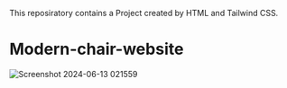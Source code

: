 This reposiratory contains a Project created by HTML and Tailwind CSS.

# Modern-chair-website


![Screenshot 2024-06-13 021559](https://github.com/user-attachments/assets/cecb1174-3770-4071-a86b-1afe073f60e6)
